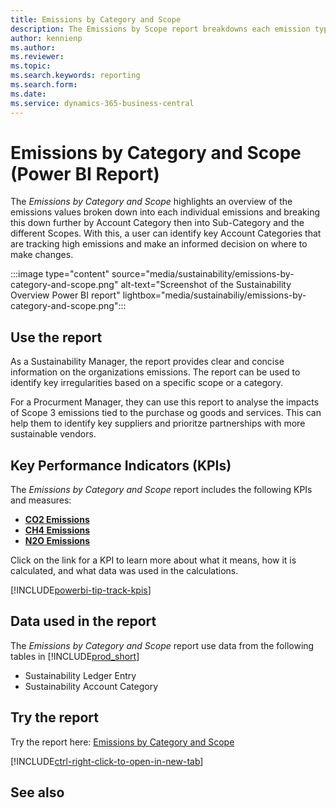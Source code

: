 ```yaml
---
title: Emissions by Category and Scope
description: The Emissions by Scope report breakdowns each emission type and showcases this based on the Account Category and the Scope so you can see how each account and scope is tracking.
author: kennienp
ms.author: 
ms.reviewer: 
ms.topic: 
ms.search.keywords: reporting
ms.search.form: 
ms.date: 
ms.service: dynamics-365-business-central
---
```


# Emissions by Category and Scope (Power BI Report)

The *Emissions by Category and Scope* highlights an overview of the emissions values broken down into each individual emissions and breaking this down further by Account Category then into Sub-Category and the different Scopes. With this, a user can identify key Account Categories that are tracking high emissions and make an informed decision on where to make changes.

:::image type="content" source="media/sustainability/emissions-by-category-and-scope.png" alt-text="Screenshot of the Sustainability Overview Power BI report" lightbox="media/sustainabiliy/emissions-by-category-and-scope.png":::


## Use the report

As a Sustainability Manager, the report provides clear and concise information on the organizations emissions. The report can be used to identify key irregularities based on a specific scope or a category.

For a Procurment Manager, they can use this report to analyse the impacts of Scope 3 emissions tied to the purchase og goods and services. This can help them to identify key suppliers and prioritze partnerships with more sustainable vendors.

## Key Performance Indicators (KPIs)

The *Emissions by Category and Scope* report includes the following KPIs and measures: 

- [**CO2 Emissions**](sustainability-powerbi-kpis.md#co2-emissions)
- [**CH4 Emissions**](sustainability-powerbi-kpis.md#ch4-emissions)
- [**N2O Emissions**](sustainability-powerbi-kpis.md#n2o-emissions)


Click on the link for a KPI to learn more about what it means, how it is calculated, and what data was used in the calculations. 

[!INCLUDE[powerbi-tip-track-kpis](includes/powerbi-tip-track-kpis.md)]


## Data used in the report

The *Emissions by Category and Scope* report use data from the following tables in [!INCLUDE[prod_short](includes/prod_short.md)]

- Sustainability Ledger Entry
- Sustainability Account Category

## Try the report

Try the report here: [Emissions by Category and Scope](https://businesscentral.dynamics.com?page=37088)

[!INCLUDE[ctrl-right-click-to-open-in-new-tab](includes/ctrl-right-click-to-open-in-new-tab.md)]

## See also